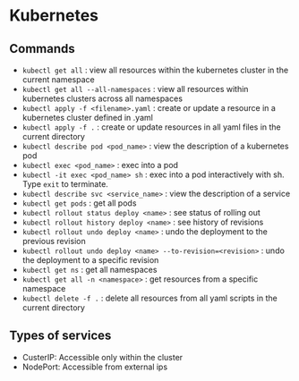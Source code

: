 # Kubernetes

## Commands

- `kubectl get all` : view all resources within the kubernetes cluster in the current namespace
- `kubectl get all --all-namespaces` : view all resources within kubernetes clusters across all namespaces
- `kubectl apply -f <filename>.yaml` : create or update a resource in a kubernetes cluster defined in <filename>.yaml
- `kubectl apply -f .` : create or update resources in all yaml files in the current directory
- `kubectl describe pod <pod_name>` : view the description of a kubernetes pod
- `kubectl exec <pod_name>` : exec into a pod
- `kubectl -it exec <pod_name> sh` : exec into a pod interactively with sh. Type `exit` to terminate.
- `kubectl describe svc <service_name>` : view the description of a service
- `kubectl get pods` : get all pods
- `kubectl rollout status deploy <name>` : see status of rolling out
- `kubectl rollout history deploy <name>` : see history of revisions
- `kubectl rollout undo deploy <name>` : undo the deployment to the previous revision
- `kubectl rollout undo deploy <name> --to-revision=<revision>` : undo the deployment to a specific revision
- `kubectl get ns` : get all namespaces
- `kubectl get all -n <namespace>` : get resources from a specific namespace
- `kubectl delete -f .` : delete all resources from all yaml scripts in the current directory

## Types of services

- CusterIP: Accessible only within the cluster
- NodePort: Accessible from external ips
